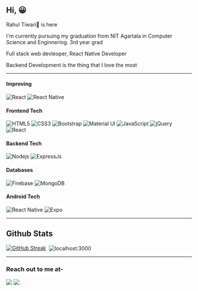 <h2>Hi, 😀</h2>
<p>Rahul Tiwari🤠 is here</p>
<p>I'm currently pursuing my graduation from NIT Agartala in Computer Science and Enginnering. 3rd year grad</p>
<p>Full stack web devleoper, React Native Developer</p>
<p>Backend Development is the thing that I love the most</p>

<hr />

#### Improving 
![React](https://img.shields.io/badge/-React-black?style=flat-square&logo=react)
![React Native](https://img.shields.io/badge/-React_Native-black?style=flat-square&logo=react)

#### Frontend Tech
![HTML5](https://img.shields.io/badge/-HTML5-E34F26?style=flat-square&logo=html5&logoColor=white)
![CSS3](https://img.shields.io/badge/-CSS3-1572B6?style=flat-square&logo=css3)
![Bootstrap](https://img.shields.io/badge/-Bootstrap-563D7C?style=flat-square&logo=bootstrap)
![Material UI](https://img.shields.io/badge/-Material--UI-blue?style=flat-square&logo=material-ui)
![JavaScript](https://img.shields.io/badge/-JavaScript-black?style=flat-square&logo=javascript)
![jQuery](https://img.shields.io/badge/-jQuery-blue?style=flat-square&logo=jquery)
![React](https://img.shields.io/badge/-React-black?style=flat-square&logo=react)

#### Backend Tech
![Nodejs](https://img.shields.io/badge/-Nodejs-black?style=flat-square&logo=Node.js)
![ExpressJs](https://img.shields.io/badge/-ExpressJs-black?style=flat-square&logo=express)

#### Databases
![Firebase](https://img.shields.io/badge/-Firebase-yellow?style=flat-square&logo=firebase&logoColor=yellow&labelColor=white)
![MongoDB](https://img.shields.io/badge/-MongoDB-black?style=flat-square&logo=mongodb)

#### Android Tech
![React Native](https://img.shields.io/badge/-React_Native-black?style=flat-square&logo=react)
![Expo](https://img.shields.io/badge/-Expo-violet?style=flat-square&logo=expo)

<hr />

<h2>Github Stats</h2>
<p align="center"> 
  
  [![GitHub Streak](https://github-readme-streak-stats.herokuapp.com/?user=Ankur-9598&theme=dark)](https://git.io/streak-stats)
  &nbsp;<img align="center" src="https://github-readme-stats.vercel.app/api?username=Ankur-9598&show_icons=true&locale=en&theme=tokyonight" alt="localhost:3000" />
</p>

<hr />

### Reach out to me at-
[<img src="https://img.shields.io/badge/linkedin-%230077B5.svg?&style=for-the-badge&logo=linkedin&logoColor=white" />](https://www.linkedin.com/in/rahultwr/) 
[<img src ="https://img.shields.io/badge/Email-Here-%23E4405F.svg?&style=for-the-badge&logo=&logoColor=white%22">](mailto:rahultwr0005@gmail.com)
